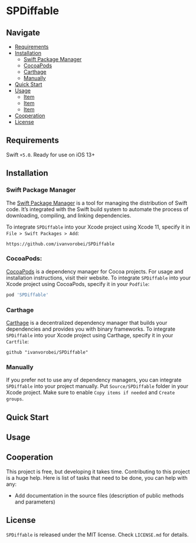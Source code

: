# SPDiffable

## Navigate

- [Requirements](#requirements)
- [Installation](#installation)
    - [Swift Package Manager](#swift-package-manager)
    - [CocoaPods](#cocoapods)
    - [Carthage](#carthage)
    - [Manually](#manually)
- [Quick Start](#quick-start)
- [Usage](#usage)
    - [Item](#item)
    - [Item](#item)
    - [Item](#item)
- [Сooperation](#сooperation)
- [License](#license)

## Requirements

Swift `+5.0`. Ready for use on iOS 13+

## Installation

### Swift Package Manager

The [Swift Package Manager](https://swift.org/package-manager/) is a tool for managing the distribution of Swift code. It’s integrated with the Swift build system to automate the process of downloading, compiling, and linking dependencies.

To integrate `SPDiffable` into your Xcode project using Xcode 11, specify it in `File > Swift Packages > Add`:

```ogdl
https://github.com/ivanvorobei/SPDiffable
```

### CocoaPods:

[CocoaPods](https://cocoapods.org) is a dependency manager for Cocoa projects. For usage and installation instructions, visit their website. To integrate `SPDiffable` into your Xcode project using CocoaPods, specify it in your `Podfile`:

```ruby
pod 'SPDiffable'
```

### Carthage

[Carthage](https://github.com/Carthage/Carthage) is a decentralized dependency manager that builds your dependencies and provides you with binary frameworks. To integrate `SPDiffable` into your Xcode project using Carthage, specify it in your `Cartfile`:

```ogdl
github "ivanvorobei/SPDiffable"
```

### Manually

If you prefer not to use any of dependency managers, you can integrate `SPDiffable` into your project manually. Put `Source/SPDiffable` folder in your Xcode project. Make sure to enable `Copy items if needed` and `Create groups`.

## Quick Start

## Usage

## Сooperation

This project is free, but developing it takes time. Contributing to this project is a huge help. Here is list of tasks that need to be done, you can help with any:

- Add documentation in the source files (description of public methods and parameters)

## License

`SPDiffable` is released under the MIT license. Check `LICENSE.md` for details.
